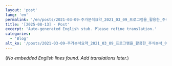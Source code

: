 ```yaml
---
layout: 'post'
lang: 'en'
permalink: '/en/posts/2021-03-09-주가분석요약_2021_03_09_프로그램을_활용한_주식분석_예상결과_07_24_54/'
title: '[2025-08-13] - Post'
excerpt: 'Auto-generated English stub. Please refine translation.'
categories:
  - 'Blog'
alt_ko: '/posts/2021-03-09-주가분석요약_2021_03_09_프로그램을_활용한_주식분석_예상결과_07_24_54/'
---
```


(*No embedded English lines found. Add translations later.*)
